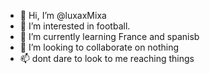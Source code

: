- 👋 Hi, I’m @luxaxMixa
- 👀 I’m interested in football. 
- 🌱 I’m currently learning France and spanisb
- 💞️ I’m looking to collaborate on nothing
- 📫 dont dare to look to me reaching things

<!---
luxaxMixa/luxaxMixa is a ✨ special ✨ repository because its `README.md` (this file) appears on your GitHub profile.
You can click the Preview link to take a look at your changes.
--->
